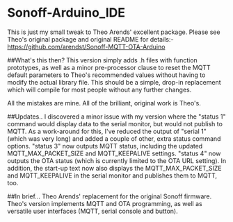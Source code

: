 # Sonoff-Arduino_IDE
This is just my small tweak to Theo Arends' excellent package.
Please see Theo's original package and original README for details:-
https://github.com/arendst/Sonoff-MQTT-OTA-Arduino

##What's this then?
This version simply adds .h files with function prototypes, as well as a minor pre-processor clause to reset the MQTT default parameters to Theo's recommended values without having to modify the actual library file.  This should be a simple, drop-in replacement which will compile for most people without any further changes.

All the mistakes are mine.  All of the brilliant, original work is Theo's.

##Updates..
I discovered a minor issue with my version where the "status 1" command would display data to the serial monitor, but would not publish to MQTT.  As a work-around for this, I've reduced the output of "serial 1" (which was very long) and added a couple of other, extra status command options.
"status 3" now outputs MQTT status, including the updated MQTT_MAX_PACKET_SIZE and MQTT_KEEPALIVE settings.
"status 4" now outputs the OTA status (which is currently limited to the OTA URL setting).
In addition, the start-up text now also displays the MQTT_MAX_PACKET_SIZE and MQTT_KEEPALIVE in the serial monitor and publishes them to MQTT, too.

##In brief...
Theo Arends' replacement for the original Sonoff firmware.  Theo's version implements MQTT and OTA programming, as well as  versatile user interfaces (MQTT, serial console and button).

